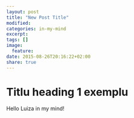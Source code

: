 ```yaml
---
layout: post
title: "New Post Title"
modified:
categories: in-my-mind
excerpt:
tags: []
image:
  feature:
date: 2015-08-26T20:16:22+02:00
share: true
---
```


# Titlu heading 1 exemplu

Hello Luiza in my mind!
